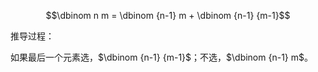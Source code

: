 $$\dbinom n m = \dbinom {n-1} m + \dbinom {n-1} {m-1}$$

推导过程：

如果最后一个元素选，$\dbinom {n-1} {m-1}$；不选，$\dbinom {n-1} m$。